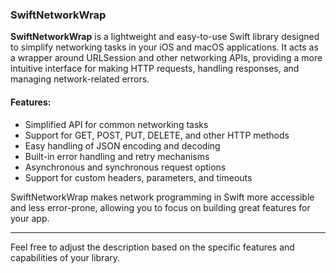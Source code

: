 
### SwiftNetworkWrap

**SwiftNetworkWrap** is a lightweight and easy-to-use Swift library designed to simplify networking tasks in your iOS and macOS applications. It acts as a wrapper around URLSession and other networking APIs, providing a more intuitive interface for making HTTP requests, handling responses, and managing network-related errors.

#### Features:
- Simplified API for common networking tasks
- Support for GET, POST, PUT, DELETE, and other HTTP methods
- Easy handling of JSON encoding and decoding
- Built-in error handling and retry mechanisms
- Asynchronous and synchronous request options
- Support for custom headers, parameters, and timeouts

SwiftNetworkWrap makes network programming in Swift more accessible and less error-prone, allowing you to focus on building great features for your app.

---

Feel free to adjust the description based on the specific features and capabilities of your library.
